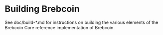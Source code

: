 Building Brebcoin
================

See doc/build-*.md for instructions on building the various
elements of the Brebcoin Core reference implementation of Brebcoin.

